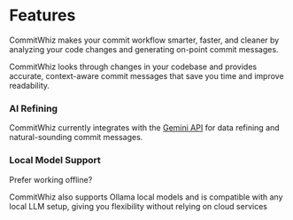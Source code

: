 # Features

CommitWhiz makes your commit workflow smarter, faster, and cleaner by analyzing your code changes and generating on-point commit messages.

CommitWhiz looks through changes in your codebase and provides accurate, context-aware commit messages that save you time and improve readability.

### AI Refining
CommitWhiz currently integrates with the
[Gemini API](#)  for data refining and natural-sounding commit messages.

### Local Model Support
Prefer working offline?

CommitWhiz also supports Ollama local models and is compatible with any local LLM setup, giving you flexibility without relying on cloud services
